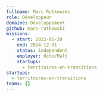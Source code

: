 ```yaml
---
fullname: Marc Rutkowski
role: Développeur
domaine: Développement
github: marc-rutkowski
missions:
  - start: 2022-01-20
    end: 2024-12-31
    status: independent
    employer: Octo/Malt
    startups:
      - territoires-en-transitions
startups:
  - territoires-en-transitions
teams: []
---
```

